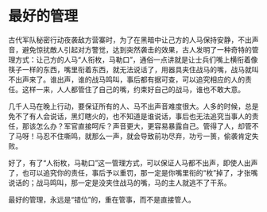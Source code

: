 # 最好的管理

古代军队秘密行动夜袭敌方营寨时，为了在黑暗中让己方的人马保持安静，不出声音，避免惊扰敵人引起对方警觉，达到突然袭击的效果，古人发明了一种奇特的管理方式：让己方的人马“人衔枚，马勒口”，通俗一点讲就是让士兵们嘴上横衔着像筷子一样的东西，嘴里衔着东西，就无法说话了，用器具夹住战马的嘴，战马就叫不出声来了。谁出声，谁的战马鸣叫，事后都有据可查，可以追究相应的人的责任。这样一来，人人都管住了自己的嘴，约束好自己的战马，谁也不敢大意。 

几千人马在晚上行动，要保证所有的人、马不出声音难度很大。人多的时候，总是免不了有人会说话，黑灯瞎火的，也不知道是谁说话，事后也无法追究当事人的责任，那该怎么办？军官直接呵斥？声音更大，更容易暴露自己。管得了人，却管不了马呀！马忍不住嘶鸣，就那么一声，就会导致前功尽弃，功亏一篑，偷袭肯定失败。 

好了，有了“人衔枚，马勒口”这一管理方式，可以保证人马都不出声，即使人出声了，也可以追究你的责任，事后予以重罚，那一定是你嘴里衔的“枚”掉了，才张嘴说话的；战马鸣叫，那一定是没夹住战马的嘴，马的主人就逃不了干系。 

最好的管理，永远是“错位”的，重在管事，而不是直接管人。